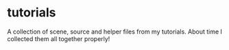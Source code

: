 # tutorials
A collection of scene, source and helper files from my tutorials. About time I collected them all together properly!
